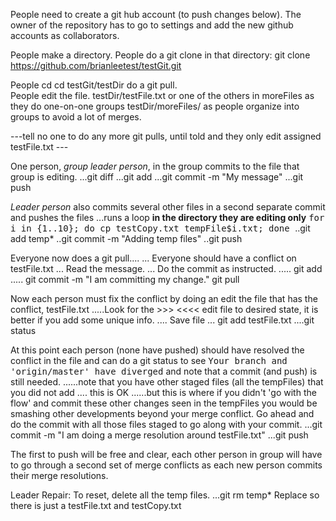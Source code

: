 People need to create a git hub account (to push changes below).
The owner of the repository has to go to settings and add the new github accounts as collaborators. 

People make a directory.
People do a git clone in that directory:
git clone https://github.com/brianleetest/testGit.git

People cd cd testGit/testDir do a git pull.  
People edit the file. 
  testDir/testFile.txt 
  or one of the others in moreFiles as they do one-on-one groups testDir/moreFiles/
  as people organize into groups to avoid a lot of merges.


---tell no one to do any more git pulls, until told and they only edit assigned  testFile.txt ---

One person, <em>group leader person</em>, in the group commits to the file that group is editing.
...git diff
...git add
...git commit -m "My message"
...git push


<em>Leader person</em> also commits several other files in a second separate commit and pushes the files 
...runs a loop <b>in the directory they are editing only</b>  <tt>for i in {1..10}; do cp testCopy.txt tempFile$i.txt; done </tt>
..git add temp*
..git commit -m "Adding temp files"
..git push

Everyone now does a git pull....
... Everyone should have a conflict on testFile.txt
... Read the message.
... Do the commit as instructed.
..... git add
..... git commit -m  "I am committing my change."
git pull

Now each person must fix the conflict by doing an edit the file that has the conflict, testFile.txt
.....Look for the >>>  <<<<  edit file to desired state, it is better if you add some unique info.
.... Save file
... git add testFile.txt
....git status

At this point each person (none have pushed) should have resolved the conflict in the file and can do a git status to see <tt>Your branch and 'origin/master' have diverged</tt> and note that a commit (and push) is still needed.
......note that you have other staged files (all the tempFiles) that you did not add .... this is OK
......but this is where if you didn't 'go with the flow' and commit these other changes seen in the tempFiles you would be smashing other developments beyond your merge conflict.  Go ahead and do the commit with all those files staged to go along with your commit.
...git commit -m "I am doing a merge resolution around testFile.txt"
...git push

The first to push will be free and clear, each other person in group will have to go through
a second set of  merge conflicts as each new person commits their merge resolutions.


Leader Repair:  To reset, delete all the temp files.
...git rm temp* 
Replace so there is just a testFile.txt  and testCopy.txt

